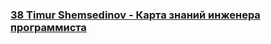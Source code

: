 ### [38 Timur Shemsedinov - Карта знаний инженера программиста](https://www.youtube.com/watch?v=_s2WkaZJ0xQ)

